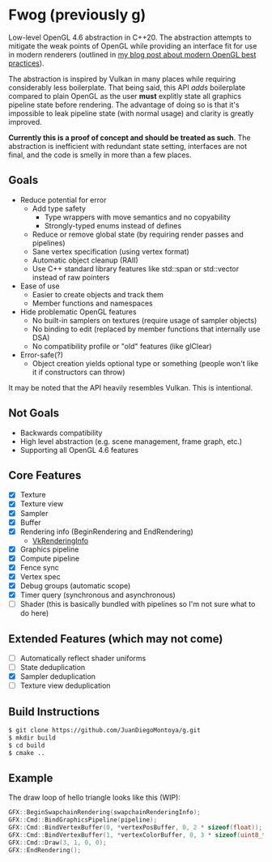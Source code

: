 # Fwog (previously g)

Low-level OpenGL 4.6 abstraction in C++20. The abstraction attempts to mitigate the weak points of OpenGL while providing an interface fit for use in modern renderers (outlined in [my blog post about modern OpenGL best practices](https://juandiegomontoya.github.io/modern_opengl.html)).

The abstraction is inspired by Vulkan in many places while requiring considerably less boilerplate. That being said, this API *adds* boilerplate compared to plain OpenGL as the user **must** explitly state all graphics pipeline state before rendering. The advantage of doing so is that it's impossible to leak pipeline state (with normal usage) and clarity is greatly improved.

**Currently this is a proof of concept and should be treated as such**. The abstraction is inefficient with redundant state setting, interfaces are not final, and the code is smelly in more than a few places.

## Goals

- Reduce potential for error
  - Add type safety
    - Type wrappers with move semantics and no copyability
    - Strongly-typed enums instead of defines
  - Reduce or remove global state (by requiring render passes and pipelines)
  - Sane vertex specification (using vertex format)
  - Automatic object cleanup (RAII)
  - Use C++ standard library features like std::span or std::vector instead of raw pointers
- Ease of use
  - Easier to create objects and track them
  - Member functions and namespaces
- Hide problematic OpenGL features
  - No built-in samplers on textures (require usage of sampler objects)
  - No binding to edit (replaced by member functions that internally use DSA)
  - No compatibility profile or "old" features (like glClear)
- Error-safe(?)
  - Object creation yields optional type or something (people won't like it if constructors can throw)

It may be noted that the API heavily resembles Vulkan. This is intentional.

## Not Goals

- Backwards compatibility
- High level abstraction (e.g. scene management, frame graph, etc.)
- Supporting all OpenGL 4.6 features

## Core Features

- [x] Texture
- [x] Texture view
- [x] Sampler
- [x] Buffer
- [x] Rendering info (BeginRendering and EndRendering)
  - [VkRenderingInfo](https://www.khronos.org/registry/vulkan/specs/1.3-extensions/man/html/VkRenderingInfo.html)
- [x] Graphics pipeline
- [x] Compute pipeline
- [x] Fence sync
- [x] Vertex spec
- [x] Debug groups (automatic scope)
- [x] Timer query (synchronous and asynchronous)
- [ ] Shader (this is basically bundled with pipelines so I'm not sure what to do here)

## Extended Features (which may not come)

- [ ] Automatically reflect shader uniforms
- [ ] State deduplication
- [x] Sampler deduplication
- [ ] Texture view deduplication

## Build Instructions

```bash
$ git clone https://github.com/JuanDiegoMontoya/g.git
$ mkdir build
$ cd build
$ cmake ..
```

## Example

The draw loop of hello triangle looks like this (WIP):

```cpp
GFX::BeginSwapchainRendering(swapchainRenderingInfo);
GFX::Cmd::BindGraphicsPipeline(pipeline);
GFX::Cmd::BindVertexBuffer(0, *vertexPosBuffer, 0, 2 * sizeof(float));
GFX::Cmd::BindVertexBuffer(1, *vertexColorBuffer, 0, 3 * sizeof(uint8_t));
GFX::Cmd::Draw(3, 1, 0, 0);
GFX::EndRendering();
```
